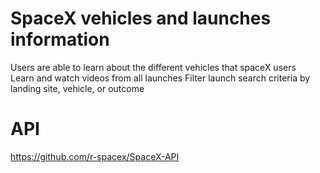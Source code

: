# SpaceX vehicles and launches information

Users are able to learn about the different vehicles that spaceX users  
Learn and watch videos from all launches 
Filter launch search criteria by landing site, vehicle, or outcome  

# API
https://github.com/r-spacex/SpaceX-API
